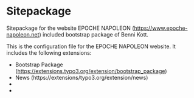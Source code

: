 # Sitepackage

Sitepackage for the website EPOCHE NAPOLEON (https://www.epoche-napoleon.net) included bootstrap package of Benni Kott.

This is the configuration file for the EPOCHE NAPOLEON website. It includes the following extensions:
* Bootstrap Package (https://extensions.typo3.org/extension/bootstrap_package)
* News (https://extensions/typo3.org/extension/news)
*
*